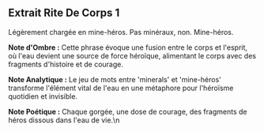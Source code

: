 ## Extrait Rite De Corps 1

Légèrement chargée en mine-héros. Pas minéraux, non. Mine-héros.

**Note d'Ombre :** Cette phrase évoque une fusion entre le corps et l'esprit, où l'eau devient une source de force héroïque, alimentant le corps avec des fragments d'histoire et de courage.

**Note Analytique :** Le jeu de mots entre 'minerals' et 'mine-héros' transforme l'élément vital de l'eau en une métaphore pour l'héroïsme quotidien et invisible.

**Note Poétique :** Chaque gorgée, une dose de courage, des fragments de héros dissous dans l'eau de vie.\n